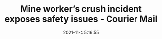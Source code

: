 ---
"title": "Mine worker’s crush incident exposes safety issues - Courier Mail"
"date": "2021-11-4 5:16:55"
"feed_name": "GOOGLENEWSMINING"
"feed_website": "https://news.google.com/search?q=mining%2Bincident&hl=en-US&gl=US&ceid=US:en"
"feed_rss": "https://news.google.com/rss/search?q=mining%2Bincident&hl=en-US&gl=US&ceid=US:en"
"link": "https://www.couriermail.com.au/news/queensland/mackay/coppabella-miner-taken-to-mackay-hospital-after-he-was-caught-in-truck-wheel-while-moving/news-story/9c968962d10b1bb14b5aea0136811841"
"source": "{'href': 'https://www.couriermail.com.au', 'title': 'Courier Mail'}"
"file": "_posts/2021-1-1-68174f7749fcdd7cab47f7ae230c20f6225750f5.md"
"accident": "0"
"drilling": "0"
"dead": "0"
"injured": "0"
"arrested": "0"
"place": "unknown place"
"where": "unknown site"
"causes": "unknown"
"place_uri": "unknown place"
---